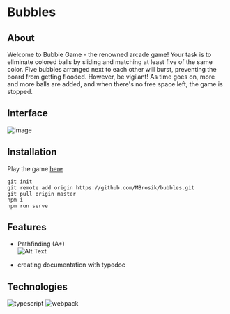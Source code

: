 # Bubbles

## About 
Welcome to Bubble Game - the renowned arcade game! Your task is to eliminate colored balls by sliding and matching at least five of the same color. Five bubbles arranged next to each other will burst, preventing the board from getting flooded. However, be vigilant! As time goes on, more and more balls are added, and when there's no free space left, the game is stopped.


## Interface
![image](https://user-images.githubusercontent.com/63966121/172720645-eb38ed33-58ff-4e3e-bdee-12cb38e49f3e.png)

## Installation
Play the game [here](https://mbrosik.github.io/Projects/aplikacje_klienckie/Mendela/(2021.10.21)%20Kulki/)

```
git init
git remote add origin https://github.com/MBrosik/bubbles.git
git pull origin master
npm i
npm run serve
``` 



## Features
- Pathfinding (A*) <br/>
![Alt Text](https://upload.wikimedia.org/wikipedia/commons/8/85/Weighted_A_star_with_eps_5.gif)

- creating documentation with typedoc


## Technologies
![typescript](https://img.shields.io/badge/typescript-3178C6?style=for-the-badge&logo=typescript&logoColor=FFFFFF)
![webpack](https://img.shields.io/badge/webpack-8DD6F9?style=for-the-badge&logo=webpack&logoColor=black)
